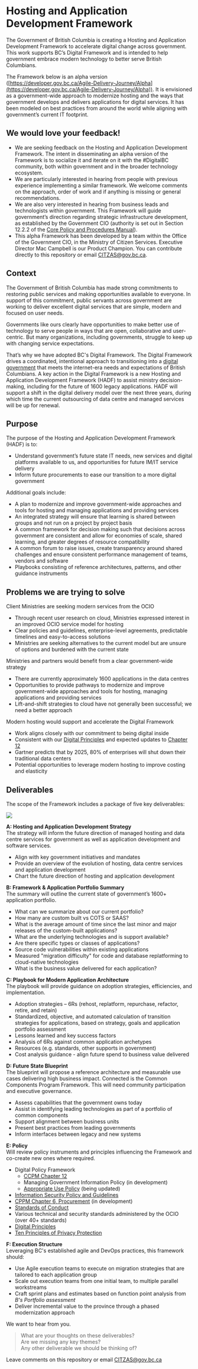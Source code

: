 # Hosting and Application Development Framework 

The Government of British Columbia is creating a Hosting and Application Development Framework to accelerate digital change across government. This work supports BC’s Digital Framework and is intended to help government embrace modern technology to better serve British Columbians.

The Framework below is an alpha version ([https://developer.gov.bc.ca/Agile-Delivery-Journey/Alpha](https://developer.gov.bc.ca/Agile-Delivery-Journey/Alpha)). It is envisioned as a government-wide approach to modernize hosting and the ways that government develops and delivers applications for digital services. It has been modeled on best practices from around the world while aligning with government’s current IT footprint.

## We would love your feedback!
* We are seeking feedback on the Hosting and Application Development Framework. The intent in disseminating an alpha version of the Framework is to socialize it and iterate on it with the #DigitalBC community, both within government and in the broader technology ecosystem.
* We are particularly interested in hearing from people with previous experience implementing a similar framework. We welcome comments on the approach, order of work and if anything is missing or general recommendations.
*	We are also very interested in hearing from business leads and technologists within government.  This Framework will guide government’s direction regarding strategic infrastructure development, as established by the Government CIO (authority is set out in Section 12.2.2 of the [Core Policy and Procedures Manual](https://www2.gov.bc.ca/gov/content/governments/policies-for-government/core-policy/policies/im-it-management)).<br>
*	This alpha Framework has been developed by a team within the Office of the Government CIO, in the Ministry of Citizen Services. Executive Director Mac Campbell is our Product Champion. You can contribute directly to this repository or email <CITZAS@gov.bc.ca>. 

## Context

The Government of British Columbia has made strong commitments to restoring public services and making opportunities available to everyone. In support of this commitment, public servants across government are working to deliver excellent digital services that are simple, modern and focused on user needs. 

Governments like ours clearly have opportunities to make better use of technology to serve people in ways that are open, collaborative and user-centric. But many organizations, including governments, struggle to keep up with changing service expectations. 

That’s why we have adopted BC's Digital Framework. The Digital Framework drives a coordinated, intentional approach to transitioning into a [digital government](https://digital.gov.bc.ca/) that meets the internet-era needs and expectations of British Columbians. A key action in the Digital Framework is a new Hosting and Application Development Framework (HADF) to assist ministry decision-making, including for the future of 1600 legacy applications. HADF will support a shift in the digital delivery model over the next three years, during which time the current outsourcing of data centre and managed services will be up for renewal.

## Purpose
The purpose of the Hosting and Application Development Framework (HADF) is to:
*	Understand government’s future state IT needs, new services and digital platforms available to us, and opportunities for future IM/IT service delivery 
*	Inform future procurements to ease our transition to a more digital government

Additional goals include:

*	A plan to modernize and improve government-wide approaches and tools for hosting and managing applications and providing services
*	An integrated strategy will ensure that learning is shared between groups and not run on a project by project basis
*	A common framework for decision making such that decisions across government are consistent and allow for economies of scale, shared learning, and greater degrees of resource compatibility
*	A common forum to raise issues, create transparency around shared challenges and ensure consistent performance management of teams, vendors and software
*	Playbooks consisting of reference architectures, patterns, and other guidance instruments

## Problems we are trying to solve

Client Ministries are seeking modern services from the OCIO

*	Through recent user research on cloud, Ministries expressed interest in an improved OCIO service model for hosting
*	Clear policies and guidelines, enterprise-level agreements, predictable timelines and easy-to-access solutions
*	Ministries are seeking alternatives to the current model but are unsure of options and burdened with the current state

Ministries and partners would benefit from a clear government-wide strategy

*	There are currently approximately 1600 applications in the data centres
*	Opportunities to provide pathways to modernize and improve government-wide approaches and tools for hosting, managing applications and providing services
*	Lift-and-shift strategies to cloud have not generally been successful; we need a better approach

Modern hosting would support and accelerate the Digital Framework

*	Work aligns closely with our commitment to being digital inside
*	Consistent with our [Digital Principles](https://github.com/bcgov/digital-principles) and expected updates to [Chapter 12](https://github.com/bcgov/digital-policy/blob/master/CPPM-Chapter12.md)
*	Gartner predicts that by 2025, 80% of enterprises will shut down their traditional data centers
*	Potential opportunities to leverage modern hosting to improve costing and elasticity

## Deliverables

The scope of the Framework includes a package of five key deliverables:

<!---
![alt text](HADF-Framework/assets/img/hadf_workstreams.png "HADF Deliverables")
![](assets/img/hadf_workstreams.png)
-->

![](/HADF-Overview/assets/images/hadf_workstreams.png)

**A:  Hosting and Application Development Strategy**<br>
The strategy will inform the future direction of managed hosting and data centre services for government as well as application development and software services.
*	Align with key government initiatives and mandates 
*	Provide an overview of the evolution of hosting, data centre services and application development
*	Chart the future direction of hosting and application development

**B: Framework & Application Portfolio Summary**<br>
The summary will outline the current state of government’s 1600+ application portfolio. 
*	What can we summarize about our current portfolio? 
*	How many are custom built vs COTS or SAAS? 
*	What is the average amount of time since the last minor and major releases of the custom-built applications? 
*	What are the underlying technologies and is support available?
*	Are there specific types or classes of applications? 
* Source code vulnerabilities within existing applications
* Measured "migration difficulty" for code and database replatforming to cloud-native technologies
* What is the business value delivered for each application?

**C: Playbook for Modern Application Architecture**<br>
The playbook will provide guidance on adoption strategies, efficiencies, and implementation.
*	Adoption strategies – 6Rs (rehost, replatform, repurchase, refactor, retire, and retain)
  * Standardized, objective, and automated calculation of transition strategies for applications, based on strategy, goals and application portfolio assessment
*	Lessons learned and key success factors
*	Analysis of 6Rs against common application archetypes
*	Resources (e.g. standards, other supports in government)
*	Cost analysis guidance - align future spend to business value delivered

**D: Future State Blueprint**<br>
The blueprint will propose a reference architecture and measurable use cases delivering high business impact. Connected is the Common Components Program Framework. This will need community participation and executive governance. 
*	Assess capabilities that the government owns today
*	Assist in identifying leading technologies as part of a portfolio of common components
*	Support alignment between business units
*	Present best practices from leading governments
*	Inform interfaces between legacy and new systems

**E: Policy**<br>
Will review policy instruments and principles influencing the Framework and co-create new ones where required.
*	Digital Policy Framework
    * [CCPM Chapter 12](https://github.com/bcgov/digital-policy/blob/master/CPPM-Chapter12.md)<br>
    * Managing Government Information Policy (in development)
    * [Appropriate Use Policy](https://www2.gov.bc.ca/gov/content/governments/services-for-government/policies-procedures/appropriate-use-policy) (being updated)<br>
*	[Information Security Policy and Guidelines](https://www2.gov.bc.ca/gov/content/governments/services-for-government/policies-procedures/information-security-policy-and-guidelines)<br>
*	[CPPM Chapter 6, Procurement](https://www2.gov.bc.ca/gov/content/governments/policies-for-government/core-policy/policies/procurement) (in development)<br>
*	[Standards of Conduct](https://www2.gov.bc.ca/gov/content/careers-myhr/about-the-bc-public-service/ethics-standards-of-conduct/standards-of-conduct)<br>
* Various technical and security standards administered by the OCIO (over 40+ standards) 
*	[Digital Principles](https://github.com/bcgov/digital-principles)<br>
*	[Ten Principles of Privacy Protection](https://www2.gov.bc.ca/gov/content/employment-business/business/managing-a-business/protect-personal-information/principles)<br>

**F: Execution Structure**<br>
Leveraging BC's established agile and DevOps practices, this framework should:
* Use Agile execution teams to execute on migration strategies that are tailored to each application group 
* Scale out execution teams from one initial team, to multiple parallel workstreams
* Craft sprint plans and estimates based on function point analysis from *B's Portfolio assessment*
* Deliver incremental value to the province through a phased modernization approach

We want to hear from you.<br>
> What are your thoughts on these deliverables?<br>
> Are we missing any key themes?<br>
> Any other deliverable we should be thinking of?<br>
        
Leave comments on this repository or email <CITZAS@gov.bc.ca>
